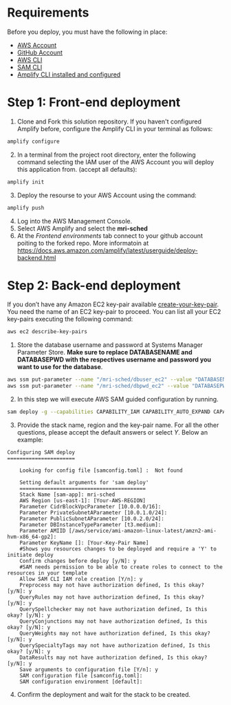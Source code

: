 # Requirements
Before you deploy, you must have the following in place:
*  [AWS Account](https://aws.amazon.com/account/) 
*  [GitHub Account](https://github.com/) 
*  [AWS CLI](https://aws.amazon.com/cli/) 
*  [SAM CLI](https://docs.aws.amazon.com/serverless-application-model/latest/developerguide/serverless-sam-cli-install.html) 
*  [Amplify CLI installed and configured](https://aws-amplify.github.io/docs/cli-toolchain/quickstart#quickstart) 


# Step 1: Front-end deployment

1.  Clone and Fork this solution repository.
    If you haven't configured Amplify before, configure the Amplify CLI in your terminal as follows:
```bash
amplify configure
```

2.  In a terminal from the project root directory, enter the following command selecting the IAM user of the AWS Account you will deploy this application from. (accept all defaults):

```bash
amplify init
```

3.  Deploy the resourse to your AWS Account using the command:
```bash
amplify push
```

4. Log into the AWS Management Console.
5. Select AWS Amplify and select the **mri-sched**
6. At the *Frontend environments* tab connect to your github account poiting to the forked repo. More informatoin at https://docs.aws.amazon.com/amplify/latest/userguide/deploy-backend.html

# Step 2: Back-end deployment

If you don’t have any Amazon EC2 key-pair available [create-your-key-pair](https://docs.aws.amazon.com/AWSEC2/latest/UserGuide/ec2-key-pairs.html#having-ec2-create-your-key-pair). You need the name of an EC2 key-pair to proceed. You can list all your EC2 key-pairs executing the following command:
```bash
aws ec2 describe-key-pairs
```

1. Store the database username and password at Systems Manager Parameter Store. **Make sure to replace DATABASENAME and DATABASEPWD with the respectives username and password you want to use for the database**.
```bash
aws ssm put-parameter --name "/mri-sched/dbuser_ec2" --value "DATABASENAME" --type SecureString --overwrite
aws ssm put-parameter --name "/mri-sched/dbpwd_ec2" --value "DATABASEPWD" --type SecureString --overwrite
```

2. In this step we will execute AWS SAM guided configuration by running. 
```bash
sam deploy -g --capabilities CAPABILITY_IAM CAPABILITY_AUTO_EXPAND CAPABILITY_NAMED_IAM
```

3. Provide the stack name, region and the key-pair name. For all the other questions, please accept the default answers or select *Y*. Below an example:

```
Configuring SAM deploy
======================

	Looking for config file [samconfig.toml] :  Not found

	Setting default arguments for 'sam deploy'
	=========================================
	Stack Name [sam-app]: mri-sched
	AWS Region [us-east-1]: [Your-AWS-REGION]
	Parameter CidrBlockVpcParameter [10.0.0.0/16]:
	Parameter PrivateSubnetAParameter [10.0.1.0/24]:
	Parameter PublicSubnetAParameter [10.0.2.0/24]:
	Parameter DBInstanceTypeParameter [t3.medium]:
	Parameter AMIID [/aws/service/ami-amazon-linux-latest/amzn2-ami-hvm-x86_64-gp2]:
	Parameter KeyName []: [Your-Key-Pair Name]
	#Shows you resources changes to be deployed and require a 'Y' to initiate deploy
	Confirm changes before deploy [y/N]: y
	#SAM needs permission to be able to create roles to connect to the resources in your template
	Allow SAM CLI IAM role creation [Y/n]: y
	Preprocess may not have authorization defined, Is this okay? [y/N]: y
	QueryRules may not have authorization defined, Is this okay? [y/N]: y
	QuerySpellchecker may not have authorization defined, Is this okay? [y/N]: y
	QueryConjunctions may not have authorization defined, Is this okay? [y/N]: y
	QueryWeights may not have authorization defined, Is this okay? [y/N]: y
	QuerySpecialtyTags may not have authorization defined, Is this okay? [y/N]: y
	DataResults may not have authorization defined, Is this okay? [y/N]: y
	Save arguments to configuration file [Y/n]: y
	SAM configuration file [samconfig.toml]:
	SAM configuration environment [default]:
```

4. Confirm the deployment and wait for the stack to be created.



